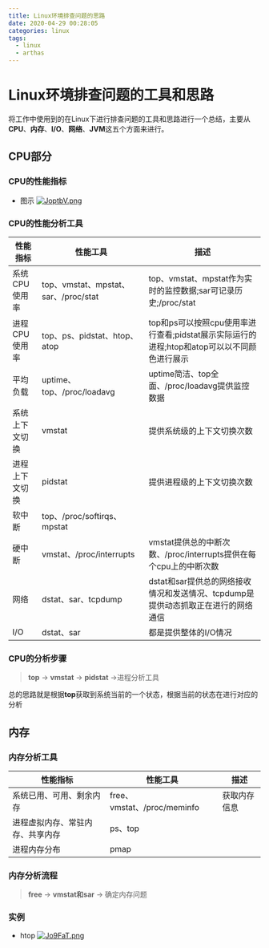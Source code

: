 ```yaml
---
title: Linux环境排查问题的思路
date: 2020-04-29 00:28:05
categories: linux
tags:
  - linux
  - arthas
---
```


# Linux环境排查问题的工具和思路

将工作中使用到的在Linux下进行排查问题的工具和思路进行一个总结，主要从**CPU**、**内存**、**I/O**、**网络**、**JVM**这五个方面来进行。

## **CPU**部分

### CPU的性能指标

- 图示
[![JoptbV.png](https://s1.ax1x.com/2020/04/29/JoptbV.png)](https://imgchr.com/i/JoptbV)

### CPU的性能分析工具

性能指标|性能工具|描述
--|--|--
系统CPU使用率|top、vmstat、mpstat、sar、/proc/stat|top、vmstat、mpstat作为实时的监控数据;sar可记录历史;/proc/stat
进程CPU使用率|top、ps、pidstat、htop、atop|top和ps可以按照cpu使用率进行查看;pidstat展示实际运行的进程;htop和atop可以以不同颜色进行展示
平均负载|uptime、top、/proc/loadavg|uptime简洁、top全面、/proc/loadavg提供监控数据
系统上下文切换|vmstat|提供系统级的上下文切换次数
进程上下文切换|pidstat|提供进程级的上下文切换次数
软中断|top、/proc/softirqs、mpstat|
硬中断|vmstat、/proc/interrupts|vmstat提供总的中断次数、/proc/interrupts提供在每个cpu上的中断次数
网络|dstat、sar、tcpdump|dstat和sar提供总的网络接收情况和发送情况、tcpdump是提供动态抓取正在进行的网络通信
I/O|dstat、sar|都是提供整体的I/O情况

### CPU的分析步骤
> **top** -> **vmstat** -> **pidstat** ->进程分析工具

总的思路就是根据**top**获取到系统当前的一个状态，根据当前的状态在进行对应的分析

## 内存

### 内存分析工具

性能指标|性能工具|描述
--|--|--
系统已用、可用、剩余内存|free、vmstat、/proc/meminfo|获取内存信息
进程虚拟内存、常驻内存、共享内存|ps、top
进程内存分布|pmap|

### 内存分析流程

> **free** -> **vmstat和sar** -> 确定内存问题





### 实例

- htop
[![Jo9FaT.png](https://s1.ax1x.com/2020/04/29/Jo9FaT.png)](https://imgchr.com/i/Jo9FaT)